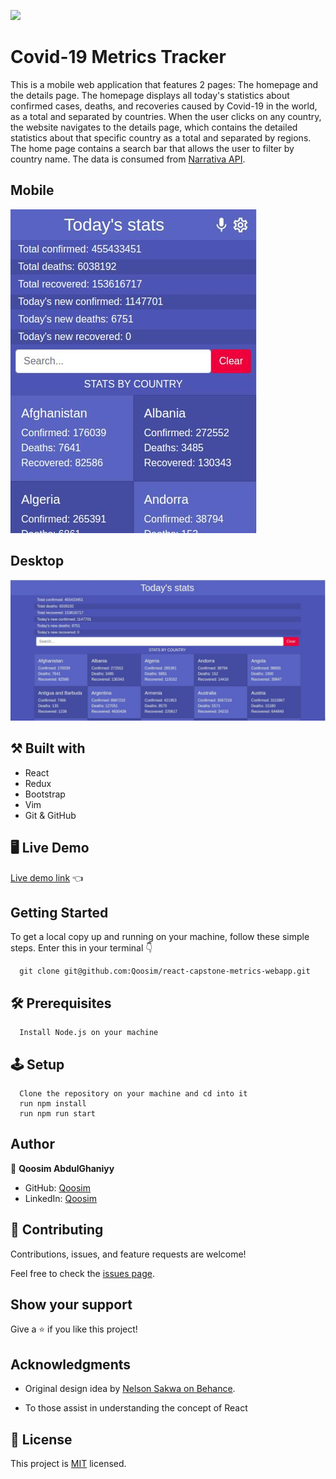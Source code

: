 ![](https://img.shields.io/badge/Microverse-blueviolet)

# Covid-19 Metrics Tracker

This is a mobile web application that features 2 pages: The homepage and the details page. The homepage displays all today's statistics about confirmed cases, deaths, and recoveries caused by Covid-19 in the world, as a total and separated by countries. When the user clicks on any country, the website navigates to the details page, which contains the detailed statistics about that specific country as a total and separated by regions. The home page contains a search bar that allows the user to filter by country name. The data is consumed from [Narrativa API](https://covid19tracking.narrativa.com/index_en.html).

## Mobile

![screenshot](./src/images/mobile.png)

## Desktop

![screenshot](./src/images/homepage.png)

## ⚒️  Built with

- React
- Redux
- Bootstrap
- Vim
- Git & GitHub

## 🖥️ Live Demo
[Live demo link]() :point_left:

## Getting Started

To get a local copy up and running on your machine, follow these simple steps.
Enter this in your terminal 👇 
``` 
  git clone git@github.com:Qoosim/react-capstone-metrics-webapp.git 
``` 
## 🛠️ Prerequisites
```
  Install Node.js on your machine
```
## 🕹️ Setup
```
  Clone the repository on your machine and cd into it
  run npm install
  run npm run start
```
## Author

👤 **Qoosim AbdulGhaniyy**

- GitHub: [Qoosim](https://github.com/Qoosim)
- LinkedIn: [Qoosim](https://www.linkedin.com/in/qoosim)

## 🤝 Contributing

Contributions, issues, and feature requests are welcome!

Feel free to check the [issues page](../../issues/).

## Show your support

Give a ⭐️ if you like this project!

## Acknowledgments

- Original design idea by [Nelson Sakwa on Behance](https://www.behance.net/sakwadesignstudio).

- To those assist in understanding the concept of React 

## 📝 License

This project is [MIT](./MIT.md) licensed.

